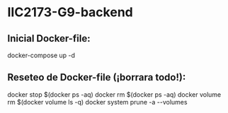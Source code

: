# IIC2173-G9-backend

## Inicial Docker-file:
docker-compose up -d

## Reseteo de Docker-file (¡borrara todo!):
docker stop $(docker ps -aq)
docker rm $(docker ps -aq)
docker volume rm $(docker volume ls -q)
docker system prune -a --volumes

